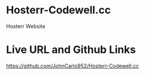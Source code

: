 # Hosterr-Codewell.cc

Hosterr Website

# Live URL and Github Links

https://github.com/JohnCarlo952/Hosterr-Codewell.cc
